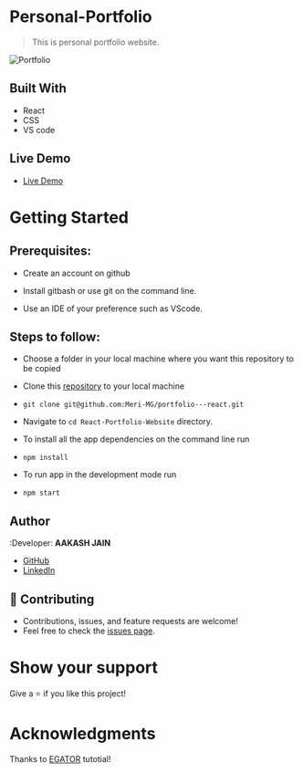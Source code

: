 # Personal-Portfolio
> This is personal portfolio website.

![Portfolio](https://raw.github.com/jainaakash1002/React-Portfolio-Website/master/src/assets/port-react.png)

## Built With

- React
- CSS
- VS code

## Live Demo

- [Live Demo](https://aakashjain.netlify.app/)


# Getting Started
## Prerequisites:


- Create an account on github

- Install gitbash or use git on the command line.

- Use an IDE of your preference such as VScode.

## Steps to follow:

- Choose a folder in your local machine where you want this repository to be copied

- Clone this [repository](https://github.com/jainaakash1002/React-Portfolio-Website) to your local machine 
- ```
  git clone git@github.com:Meri-MG/portfolio---react.git
  ```

- Navigate to `cd React-Portfolio-Website`  directory.

- To install all the app dependencies on the command line run
- ```
  npm install
  ``` 
- To run app in the development mode run 
- ```
  npm start
  ```


## Author

:Developer: **AAKASH JAIN**

- [GitHub](https://github.com/jainaakash1002)
- [LinkedIn](https://www.linkedin.com/in/jainaakash1002/)

## 🤝 Contributing
- Contributions, issues, and feature requests are welcome!
- Feel free to check the [issues page](https://github.com/jainaakash1002/React-Portfolio-Website/issues).

# Show your support
Give a ⭐ if you like this project!

# Acknowledgments
Thanks to [EGATOR](https://www.youtube.com/watch?v=G-Cr00UYokU&list=WL&index=55&t=1845s) tutotial!
